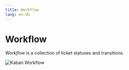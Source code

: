 ```yaml
---
title: Workflow
lang: en-US
---
```


# Workflow

*Workflow* is a collection of ticket statuses and transitions.

<img :src="$withBase('/kaban-workflow.png')" alt="Kaban Workflow">

